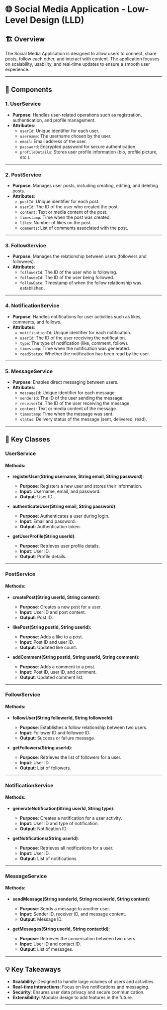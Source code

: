# 🌐 Social Media Application - Low-Level Design (LLD)

## 🏗️ Overview

The Social Media Application is designed to allow users to connect, share posts, follow each other, and interact with content. The application focuses on scalability, usability, and real-time updates to ensure a smooth user experience.

---

## 🔧 Components

### 1. **UserService**
- **Purpose**: Handles user-related operations such as registration, authentication, and profile management.
- **Attributes**:
    - `userId`: Unique identifier for each user.
    - `username`: The username chosen by the user.
    - `email`: Email address of the user.
    - `password`: Encrypted password for secure authentication.
    - `profileDetails`: Stores user profile information (bio, profile picture, etc.).

---

### 2. **PostService**
- **Purpose**: Manages user posts, including creating, editing, and deleting posts.
- **Attributes**:
    - `postId`: Unique identifier for each post.
    - `userId`: The ID of the user who created the post.
    - `content`: Text or media content of the post.
    - `timestamp`: Time when the post was created.
    - `likes`: Number of likes on the post.
    - `comments`: List of comments associated with the post.

---

### 3. **FollowService**
- **Purpose**: Manages the relationship between users (followers and followees).
- **Attributes**:
    - `followerId`: The ID of the user who is following.
    - `followeeId`: The ID of the user being followed.
    - `followDate`: Timestamp of when the follow relationship was established.

---

### 4. **NotificationService**
- **Purpose**: Handles notifications for user activities such as likes, comments, and follows.
- **Attributes**:
    - `notificationId`: Unique identifier for each notification.
    - `userId`: The ID of the user receiving the notification.
    - `type`: The type of notification (like, comment, follow).
    - `timestamp`: Time when the notification was generated.
    - `readStatus`: Whether the notification has been read by the user.

---

### 5. **MessageService**
- **Purpose**: Enables direct messaging between users.
- **Attributes**:
    - `messageId`: Unique identifier for each message.
    - `senderId`: The ID of the user sending the message.
    - `receiverId`: The ID of the user receiving the message.
    - `content`: Text or media content of the message.
    - `timestamp`: Time when the message was sent.
    - `status`: Delivery status of the message (sent, delivered, read).

---

## 🔑 Key Classes

### **UserService**

#### Methods:
- **registerUser(String username, String email, String password)**:
    - **Purpose**: Registers a new user and stores their information.
    - **Input**: Username, email, and password.
    - **Output**: User ID.

- **authenticateUser(String email, String password)**:
    - **Purpose**: Authenticates a user during login.
    - **Input**: Email and password.
    - **Output**: Authentication token.

- **getUserProfile(String userId)**:
    - **Purpose**: Retrieves user profile details.
    - **Input**: User ID.
    - **Output**: Profile details.

---

### **PostService**

#### Methods:
- **createPost(String userId, String content)**:
    - **Purpose**: Creates a new post for a user.
    - **Input**: User ID and post content.
    - **Output**: Post ID.

- **likePost(String postId, String userId)**:
    - **Purpose**: Adds a like to a post.
    - **Input**: Post ID and user ID.
    - **Output**: Updated like count.

- **addComment(String postId, String userId, String comment)**:
    - **Purpose**: Adds a comment to a post.
    - **Input**: Post ID, user ID, and comment.
    - **Output**: Updated comment list.

---

### **FollowService**

#### Methods:
- **followUser(String followerId, String followeeId)**:
    - **Purpose**: Establishes a follow relationship between two users.
    - **Input**: Follower ID and followee ID.
    - **Output**: Success or failure message.

- **getFollowers(String userId)**:
    - **Purpose**: Retrieves the list of followers for a user.
    - **Input**: User ID.
    - **Output**: List of followers.

---

### **NotificationService**

#### Methods:
- **generateNotification(String userId, String type)**:
    - **Purpose**: Creates a notification for a user activity.
    - **Input**: User ID and type of notification.
    - **Output**: Notification ID.

- **getNotifications(String userId)**:
    - **Purpose**: Retrieves all notifications for a user.
    - **Input**: User ID.
    - **Output**: List of notifications.

---

### **MessageService**

#### Methods:
- **sendMessage(String senderId, String receiverId, String content)**:
    - **Purpose**: Sends a message to another user.
    - **Input**: Sender ID, receiver ID, and message content.
    - **Output**: Message ID.

- **getMessages(String userId, String contactId)**:
    - **Purpose**: Retrieves the conversation between two users.
    - **Input**: User ID and contact ID.
    - **Output**: List of messages.

---

## 💡 Key Takeaways

- **Scalability**: Designed to handle large volumes of users and activities.
- **Real-time interactions**: Focus on live notifications and messaging.
- **Security**: Ensures user data privacy and secure communication.
- **Extensibility**: Modular design to add features in the future.

---
